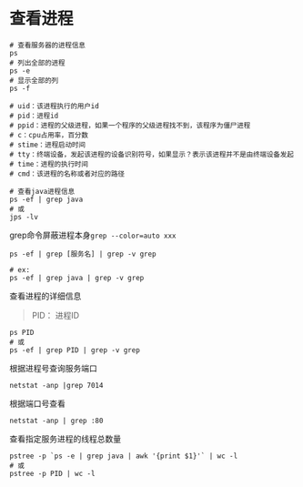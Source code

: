 # 查看进程

```shell
# 查看服务器的进程信息
ps
# 列出全部的进程
ps -e  
# 显示全部的列
ps -f  

# uid：该进程执行的用户id  
# pid：进程id  
# ppid：进程的父级进程，如果一个程序的父级进程找不到，该程序为僵尸进程  
# c：cpu占用率，百分数  
# stime：进程启动时间  
# tty：终端设备，发起该进程的设备识别符号，如果显示？表示该进程并不是由终端设备发起  
# time：进程的执行时间  
# cmd：该进程的名称或者对应的路径

# 查看java进程信息
ps -ef | grep java
# 或 
jps -lv
```

grep命令屏蔽进程本身`grep --color=auto xxx`

```shell
ps -ef | grep [服务名] | grep -v grep

# ex:
ps -ef | grep java | grep -v grep
```

查看进程的详细信息

> PID： 进程ID

```shell
ps PID
# 或
ps -ef | grep PID | grep -v grep
```

根据进程号查询服务端口

```shell
netstat -anp |grep 7014
```

根据端口号查看

```shell
netstat -anp | grep :80
```

查看指定服务进程的线程总数量

```shell
pstree -p `ps -e | grep java | awk '{print $1}'` | wc -l
# 或
pstree -p PID | wc -l
```